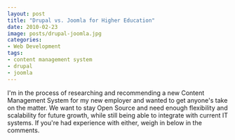 ```yaml
---
layout: post
title: "Drupal vs. Joomla for Higher Education"
date: 2010-02-23
image: posts/drupal-joomla.jpg
categories:
- Web Development
tags:
- content management system
- drupal
- joomla
---
```


<p class="intro"><span class="dropcap">I</span>'m in the process of researching and recommending a new Content Management System for my new employer and wanted to get anyone's take on the matter. We want to stay Open Source and need enough flexibility and scalability for future growth, while still being able to integrate with current IT systems. If you're had experience with either, weigh in below in the comments.</p>
